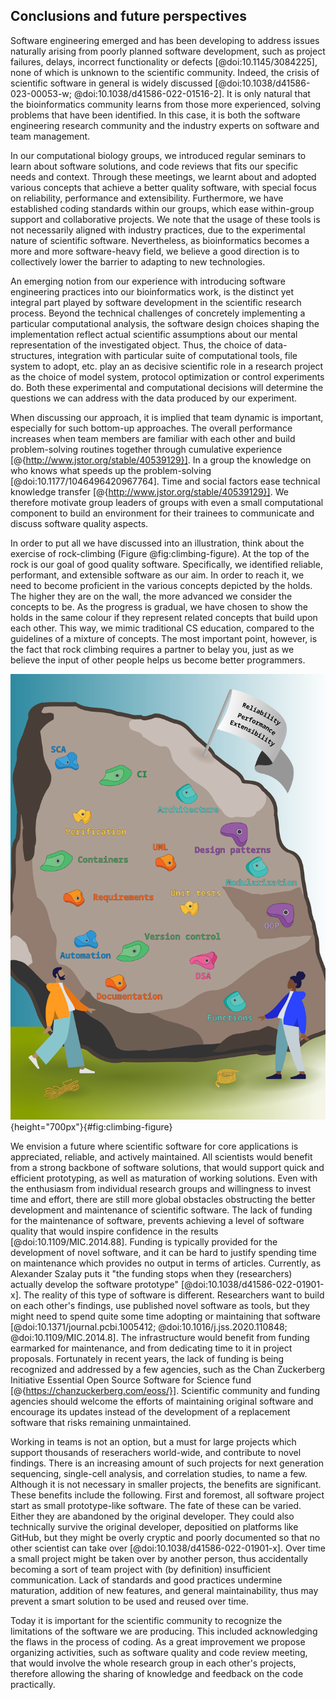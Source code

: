 ## Conclusions and future perspectives ##

Software engineering emerged and has been developing to address issues naturally arising from poorly planned software development, such as project failures, delays, incorrect functionality or defects [@doi:10.1145/3084225], none of which is unknown to the scientific community.
Indeed, the crisis of scientific software in general is widely discussed [@doi:10.1038/d41586-023-00053-w; @doi:10.1038/d41586-022-01516-2].
It is only natural that the bioinformatics community learns from those more experienced, solving problems that have been identified.
In this case, it is both the software engineering research community and the industry experts on software and team management.

In our computational biology groups, we introduced regular seminars to learn about software solutions, and code reviews that fits our specific needs and context.
Through these meetings, we learnt about and adopted various concepts that achieve a better quality software, with special focus on reliability, performance and extensibility.
Furthermore, we have established coding standards within our groups, which ease within-group support and collaborative projects.
We note that the usage of these tools is not necessarily aligned with industry practices, due to the experimental nature of scientific software.
Nevertheless, as bioinformatics becomes a more and more software-heavy field, we believe a good direction is to collectively lower the barrier to adapting to new technologies.

An emerging notion from our experience with introducing software engineering practices into our bioinformatics work, is the distinct yet integral part played by software development in the scientific research process.
Beyond the technical challenges of concretely implementing a particular computational analysis, the software design choices shaping the implementation reflect actual scientific assumptions about our mental representation of the investigated object.
Thus, the choice of data-structures, integration with particular suite of computational tools, file system to adopt, etc. play an as decisive scientific role in a research project as the choice of model system, protocol optimization or control experiments do.
Both these experimental and computational decisions will determine the questions we can address with the data produced by our experiment.

When discussing our approach, it is implied that team dynamic is important, especially for such bottom-up approaches.
The overall performance increases when team members are familiar with each other and build problem-solving routines together through cumulative experience [@{http://www.jstor.org/stable/40539129}].
In a group the knowledge on who knows what speeds up the problem-solving [@doi:10.1177/1046496420967764].
Time and social factors ease technical knowledge transfer [@{http://www.jstor.org/stable/40539129}].
We therefore motivate group leaders of groups with even a small computational component to build an environment for their trainees to communicate and discuss software quality aspects.

In order to put all we have discussed into an illustration, think about the exercise of rock-climbing (Figure @fig:climbing-figure).
At the top of the rock is our goal of good quality software.
Specifically, we identified reliable, performant, and extensible software as our aim.
In order to reach it, we need to become proficient in the various concepts depicted by the holds.
The higher they are on the wall, the more advanced we consider the concepts to be.
As the progress is gradual, we have chosen to show the holds in the same colour if they represent related concepts that build upon each other.
This way, we mimic traditional CS education, compared to the guidelines of a mixture of concepts.
The most important point, however, is the fact that rock climbing requires a partner to belay you, just as we believe the input of other people helps us become better programmers.

![An illustration comparing the process of improvement in software writing to rock climbing. DSA: data structures and algorithms, OOP: object-oriented programming, UML: Unified Modelling Language, CI: continuous integration, SCA: static code analysis](content/images/wall_climbing.png "Wall climbing"){height="700px"}{#fig:climbing-figure}

We envision a future where scientific software for core applications is appreciated, reliable, and actively maintained.
All scientists would benefit from a strong backbone of software solutions, that would support quick and efficient prototyping, as well as maturation of working solutions.
Even with the enthusiasm from individual research groups and willingness to invest time and effort, there are still more global obstacles obstructing the better development and maintenance of scientific software.
The lack of funding for the maintenance of software, prevents achieving a level of software quality that would inspire confidence in the results [@doi:10.1109/MIC.2014.88].
Funding is typically provided for the development of novel software, and it can be hard to justify spending time on maintenance which provides no output in terms of articles.
Currently, as Alexander Szalay puts it "the funding stops when they (researchers) actually develop the software prototype" [@doi:10.1038/d41586-022-01901-x].
The reality of this type of software is different.
Researchers want to build on each other's findings, use published novel software as tools, but they might need to spend quite some time adopting or maintaining that software [@doi:10.1371/journal.pcbi.1005412; @doi:10.1016/j.jss.2020.110848; @doi:10.1109/MIC.2014.8].
The infrastructure would benefit from funding earmarked for maintenance, and from dedicating time to it in project proposals.
Fortunately in recent years, the lack of funding is being recognized and addressed by a few agencies, such as the Chan Zuckerberg Initiative Essential Open Source Software for Science fund [@{https://chanzuckerberg.com/eoss/}].
Scientific community and funding agencies should welcome the efforts of maintaining original software and encourage its updates instead of the development of a replacement software that risks remaining unmaintained.

Working in teams is not an option, but a must for large projects which support thousands of reserachers world-wide, and contribute to novel findings.
There is an increasing amount of such projects for next generation sequencing, single-cell analysis, and correlation studies, to name a few.
Although it is not necessary in smaller projects, the benefits are significant.
These benefits include the following.
First and foremost, all software project start as small prototype-like software.
The fate of these can be varied.
Either they are abandoned by the original developer.
They could also technically survive the original developer, depositied on platforms like GitHub, but they might be overly cryptic and poorly documented so that no other scientist can take over [@doi:10.1038/d41586-022-01901-x].
Over time a small project might be taken over by another person, thus accidentally becoming a sort of team project with (by definition) insufficient communication.
Lack of standards and good practices undermine maturation, addition of new features, and general maintainability, thus may prevent a smart solution to be used and reused over time.

Today it is important for the scientific community to recognize the limitations of the software we are producing.
This included acknowledging the flaws in the process of coding.
As a great improvement we propose organizing activities, such as software quality and code review meeting, that would involve the whole research group in each other's projects, therefore allowing the sharing of knowledge and feedback on the code practically.

